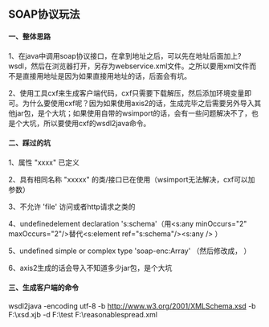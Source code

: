 ## SOAP协议玩法

#### 一、整体思路

1、在java中调用soap协议接口，在拿到地址之后，可以先在地址后面加上?wsdl，然后在浏览器打开，另存为webservice.xml文件。之所以要用xml文件而不是直接用地址是因为如果直接用地址的话，后面会有坑。

2、使用工具cxf来生成客户端代码，cxf只需要下载解压，然后添加环境变量即可。为什么要使用cxf呢？因为如果使用axis2的话，生成完毕之后需要另外导入其他jar包，是个大坑；如果使用自带的wsimport的话，会有一些问题解决不了，也是个大坑，所以要使用cxf的wsdl2java命令。

#### 二、踩过的坑

1、属性 "xxxx" 已定义

2、具有相同名称 "xxxxx" 的类/接口已在使用（wsimport无法解决，cxf可以加参数）

3、不允许 'file' 访问或者http请求之类的

4、undefinedelement declaration 's:schema'（用<s:any minOccurs="2" maxOccurs="2"/>替代<s:element ref="s:schema"/><s:any />   ）

5、undefined simple or complex type 'soap-enc:Array'  （然后修改成<import namespace="http://schemas.xmlsoap.org/soap/encoding/" schemaLocation="soap-encoding.xsd"/>， ）

6、axis2生成的话会导入不知道多少jar包，是个大坑

#### 三、生成客户端的命令
wsdl2java -encoding utf-8 -b http://www.w3.org/2001/XMLSchema.xsd -b F:\xsd.xjb  -d F:\test F:\reasonablespread.xml
